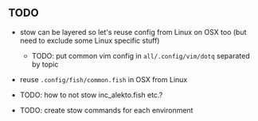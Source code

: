 ## TODO ##

* stow can be layered so let's reuse config from Linux on OSX too (but need to exclude some Linux specific stuff)
	* TODO: put common vim config in `all/.config/vim/dotq` separated by topic
* reuse `.config/fish/common.fish` in OSX from Linux


* TODO: how to not stow inc_alekto.fish etc.?
* TODO: create stow commands for each environment
